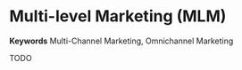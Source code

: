 # Multi-level Marketing (MLM)

**Keywords** Multi-Channel Marketing, Omnichannel Marketing

<!--
Marketing multinível
-->

TODO

<!--
https://github.com/parcelvoy/platform
-->
